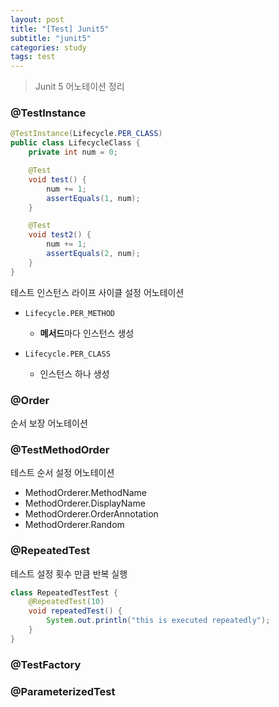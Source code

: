 ```yaml
---
layout: post
title: "[Test] Junit5"
subtitle: "junit5"
categories: study
tags: test
---
```


> Junit 5 어노테이션 정리

### @TestInstance
```java
@TestInstance(Lifecycle.PER_CLASS)
public class LifecycleClass {
	private int num = 0;

	@Test
	void test() {
		num += 1;
		assertEquals(1, num);
	}

	@Test
	void test2() {
		num += 1;
		assertEquals(2, num);
	}
}
```

테스트 인스턴스 라이프 사이클 설정 어노테이션  
- `Lifecycle.PER_METHOD`
  - **메서드**마다 인스턴스 생성

- `Lifecycle.PER_CLASS`
  - 인스턴스 하나 생성




### @Order

순서 보장 어노테이션



### @TestMethodOrder

테스트 순서 설정 어노테이션

- MethodOrderer.MethodName
- MethodOrderer.DisplayName
- MethodOrderer.OrderAnnotation
- MethodOrderer.Random



### @RepeatedTest

테스트 설정 횟수 만큼 반복 실행

```java
class RepeatedTestTest {
	@RepeatedTest(10)
	void repeatedTest() {
		System.out.println("this is executed repeatedly");
	}
}
```



### @TestFactory



### @ParameterizedTest


